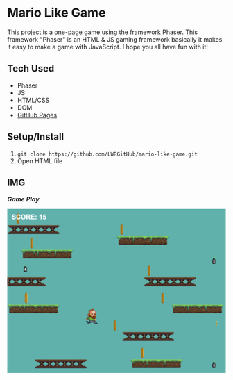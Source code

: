# Mario Like Game
This project is a one-page game using the framework Phaser. This framework "Phaser" is an HTML & JS gaming framework basically it makes it easy to make a game with JavaScript. I hope you all have fun with it!


## Tech Used
- Phaser
- JS
- HTML/CSS
- DOM
- [GitHub Pages](https://lwrgithub.github.io/mario-like-game/)


## Setup/Install
1. `git clone https://github.com/LWRGitHub/mario-like-game.git`
2. Open HTML file


## IMG

***Game Play***

<img src="https://raw.githubusercontent.com/LWRGitHub/mario-like-game/main/game-play.jpeg" alt="this is a screen shot of the mario like game being played.">